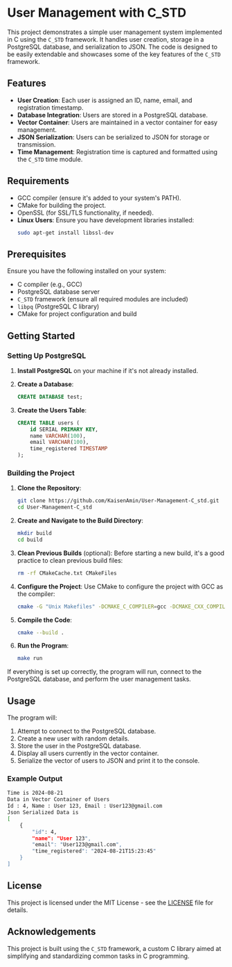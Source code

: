 # User Management with C_STD

This project demonstrates a simple user management system implemented in C using the `C_STD` framework. It handles user creation, storage in a PostgreSQL database, and serialization to JSON. The code is designed to be easily extendable and showcases some of the key features of the `C_STD` framework.

## Features

- **User Creation**: Each user is assigned an ID, name, email, and registration timestamp.
- **Database Integration**: Users are stored in a PostgreSQL database.
- **Vector Container**: Users are maintained in a vector container for easy management.
- **JSON Serialization**: Users can be serialized to JSON for storage or transmission.
- **Time Management**: Registration time is captured and formatted using the `C_STD` time module.

## Requirements

- GCC compiler (ensure it's added to your system's PATH).
- CMake for building the project.
- OpenSSL (for SSL/TLS functionality, if needed).
- **Linux Users**: Ensure you have development libraries installed:
  ```bash
  sudo apt-get install libssl-dev
  ```
  
## Prerequisites

Ensure you have the following installed on your system:

- C compiler (e.g., GCC)
- PostgreSQL database server
- `C_STD` framework (ensure all required modules are included)
- `libpq` (PostgreSQL C library)
- CMake for project configuration and build

## Getting Started

### Setting Up PostgreSQL

1. **Install PostgreSQL** on your machine if it's not already installed.

2. **Create a Database**:
    ```sql
    CREATE DATABASE test;
    ```

3. **Create the Users Table**:
    ```sql
    CREATE TABLE users (
        id SERIAL PRIMARY KEY,
        name VARCHAR(100),
        email VARCHAR(100),
        time_registered TIMESTAMP
    );
    ```

### Building the Project

1. **Clone the Repository**:
    ```bash
    git clone https://github.com/KaisenAmin/User-Management-C_std.git
    cd User-Management-C_std
    ```

2. **Create and Navigate to the Build Directory**:
    ```bash
    mkdir build
    cd build
    ```

3. **Clean Previous Builds** (optional):
    Before starting a new build, it's a good practice to clean previous build files:
    ```bash
    rm -rf CMakeCache.txt CMakeFiles
    ```

4. **Configure the Project**: 
    Use CMake to configure the project with GCC as the compiler:
    ```bash
    cmake -G "Unix Makefiles" -DCMAKE_C_COMPILER=gcc -DCMAKE_CXX_COMPILER=g++ ..
    ```

5. **Compile the Code**:
    ```bash
    cmake --build .
    ```

6. **Run the Program**:
    ```bash
    make run
    ```

If everything is set up correctly, the program will run, connect to the PostgreSQL database, and perform the user management tasks.

## Usage

The program will:

1. Attempt to connect to the PostgreSQL database.
2. Create a new user with random details.
3. Store the user in the PostgreSQL database.
4. Display all users currently in the vector container.
5. Serialize the vector of users to JSON and print it to the console.

### Example Output

```bash
Time is 2024-08-21
Data in Vector Container of Users
Id : 4, Name : User 123, Email : User123@gmail.com
Json Serialized Data is
[
    {
        "id": 4,
        "name": "User 123",
        "email": "User123@gmail.com",
        "time_registered": "2024-08-21T15:23:45"
    }
]
```

## License

This project is licensed under the MIT License - see the [LICENSE](LICENSE) file for details.

## Acknowledgements

This project is built using the `C_STD` framework, a custom C library aimed at simplifying and standardizing common tasks in C programming.

